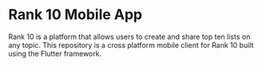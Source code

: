 # Rank 10 Mobile App
Rank 10 is a platform that allows users to create and share top ten lists on any topic. This repository is a cross platform mobile client for Rank 10 built using the Flutter framework.
